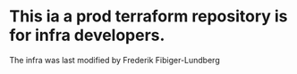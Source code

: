 # This ia a prod terraform repository is for infra developers.
The infra was last modified by Frederik Fibiger-Lundberg
